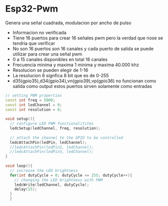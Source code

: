 # Esp32-Pwm
Genera una señal cuadrada, modulacion por ancho de pulso

* Informacion no verificada
* Tiene 16 puertos para crear 16 señales pwm pero la verdad que nose se tendria que verificar
* No son 16 puertos son 16 canales y cada puerto de salida se puede utilizar para crear una señal pwm
* 0 a 15 canales disponibles en total 16 canales
* Frecuencia minima y maxima 1 minima y maxima 40.000 khz
* Resolucion se pueden elegir de 1-16
* La resolucion 8 signfica 8 bit que es de 0-255
* d35(gpio35),d34(gpio34),vn(gpio39),vp(gpio36) no funcionan como salida como output estos puertos sirven solamente como entradas

```c++
// setting PWM properties
const int freq = 5000;
const int ledChannel = 0;
const int resolution = 8;
 
void setup(){
  // configure LED PWM functionalitites
  ledcSetup(ledChannel, freq, resolution);
  
  // attach the channel to the GPIO to be controlled
  ledcAttachPin(ledPin, ledChannel);
  //ledcAttachPin(ledPin2, ledChannel);
  //ledcAttachPin(ledPin3, ledChannel);
}
 
void loop(){
  // increase the LED brightness
  for(int dutyCycle = 0; dutyCycle <= 255; dutyCycle++){   
    // changing the LED brightness with PWM
    ledcWrite(ledChannel, dutyCycle);
    delay(15);
  }
  }
```
